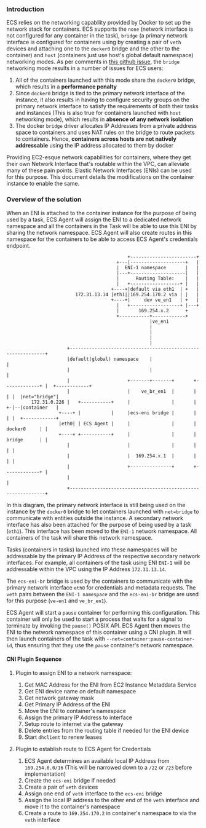 <!--
Copyright 2014-2017 Amazon.com, Inc. or its affiliates. All Rights Reserved.

Licensed under the Apache License, Version 2.0 (the "License"). You may
not use this file except in compliance with the License. A copy of the
License is located at

     http://aws.amazon.com/apache2.0/

or in the "license" file accompanying this file. This file is distributed
on an "AS IS" BASIS, WITHOUT WARRANTIES OR CONDITIONS OF ANY KIND, either
express or implied. See the License for the specific language governing
permissions and limitations under the License.
-->
### Introduction
ECS relies on the networking capability provided by Docker to set up the
network stack for containers. ECS supports the `none` (network interface is not
configured for any container in the task), `bridge` (a primary network interface
is configured for containers using by creating a pair of `veth` devices and
attaching one to the `docker0` bridge and the other to the container) and `host`
(containers just use host's global default namespace) networking modes. As per
comments in [this github issue](https://github.com/aws/amazon-ecs-agent/issues/185),
the `bridge` networking mode results in a number of issues for ECS users:

1. All of the containers launched with this mode share the `docker0` bridge,
  which results in a **performance penalty**
2. Since `docker0` bridge is tied to the primary network interface of the
  instance, it also results in having to configure security groups on
  the primary network interface to satisfy the requirements of both their tasks
  and instances (This is also true for containers launched with `host`
  networking mode), which results in **absence of any network isolation**
3. The docker `bridge` driver allocates IP Addresses from a private address
  space to containers and uses NAT rules on the bridge to route packets to
  containers. Hence, **containers across hosts are not natively addressable**
  using the IP address allocated to them by docker

Providing EC2-esque network capabilities for containers, where they get their
own Network Interface that's routable within the VPC, can alleviate many of
these pain points. Elastic Network Interfaces (ENIs) can be used for this
purpose. This document details the modifications on the container instance to
enable the same.

### Overview of the solution
When an ENI is attached to the container instance for the purpose of being used
by a task, ECS Agent will assign the ENI to a dedicated network namespace and
all the containers in the Task will be able to use this ENI by sharing the
network namespace. ECS Agent will also create routes in this namespace for the
containers to be able to access ECS Agent's credentials endpoint.


                                                +------------------------+
                                            +---|--------------------+   |
                                            |  ENI-1 namespace       |   |
                                            |---+--------------------|   |
                                            |      Routing Table:    |   |
                                            |   +------------------+ |   |
                                          +----+|default via eth1  | +   |
                             172.31.13.14 |eth1||169.254.170.2 via | |   |
                                          +----+|     dev ve_en1   | +   |
                                            |   +------------------+ |---+
                                            |       169.254.x.2      +
                                            +-----------+------------+
                                                        |ve_en1
                                                        |
                                                        |
                                                        |
                                                        |
                          +-------------------------------------------------------------+
                          |default(global) namespace    |                               |
                          |                             |                               |
                          |                     +-------+-------+       +-------------+ |  +------------+
                          |                     |    ve_br_en1  |       |             | |  |net="bridge"|
             172.31.0.226 |   +-----------+     |               |       |             +-|--|container   |
                       +----+ |           |     |ecs-eni bridge |       |             | |  +------------+
                       |eth0| | ECS Agent |     |               |       | docker0     | |
                       +----+ +-----------+     |               |       | bridge      | |
                          |                     |               |       |             | |
                          |                     |  169.254.x.1  |       |             | |
                          |                     +---------------+       +-------------+ |
                          |                                                             |
                          +-------------------------------------------------------------+

In this diagram, the primary network interface is still being used on the instance
by the `docker0` bridge to let containers launched with `net=bridge` to communicate
with entities outside the instance. A secondary network interface has also been
attached for the purpose of being used by a task (`eth1`). This interface has been
moved to the `ENI-1` network namespace. All containers of the task will share this
network namespace.

Tasks (containers in tasks) launched into these namespaces will be addressable
by the primary IP Address of the respective secondary network interfaces. For
example, all containers of the task using ENI `ENI-1` will be addressable within
the VPC using the IP Address `172.31.13.14`.

The `ecs-eni-br` bridge is used by the containers to communicate with the
primary network interface `eth0` for credentials and metadata requests. The
`veth` pairs between the `ENI-1 namespace` and the `ecs-eni-br` bridge are used
for this purpose (`ve-en1` and `ve_br_en1`).

ECS Agent will start a `pause` container for performing this configuration. This
container will only be used to start a process that waits for a signal to
terminate by invoking the `pause()` POSIX API. ECS Agent then moves the ENI to
the network namespace of this container using a CNI plugin. It will then launch
containers of the task with `--net=container:pause-container-id`, thus ensuring
that they use the `pause` container's network namespace.

#### CNI Plugin Sequence
1. Plugin to assign ENI to a network namespace:
	1. Get MAC Address for the ENI from EC2 Instance Metaddata Service
	1. Get ENI device name on default namespace
	1. Get network gateway mask
	1. Get Primary IP Address of the ENI
	1. Move the ENI to container's namespace
	1. Assign the primary IP Address to interface
	1. Setup route to internet via the gateway
	1. Delete entries from the routing table if needed for the ENI device
	1. Start `dhclient` to renew leases

1. Plugin to establish route to ECS Agent for Credentials
	1. ECS Agent determines an available local IP Address from `169.254.0.0/16` (This 
	will be narrowed down to a `/22` or `/23` before implementation)
	1. Create the `ecs-eni` bridge if needed
	1. Create a pair of `veth` devices
	1. Assign one end of `veth` interface to the `ecs-eni` bridge
	1. Assign the local IP address to the other end of the `veth`
	interface and move it to the container's namespace
	1. Create a route to `169.254.170.2` in container's namespace to via the
	`veth` interface

